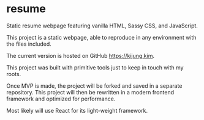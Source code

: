 # resume
Static resume webpage featuring vanilla HTML, Sassy CSS, and JavaScript.

This project is a static webpage, able to reproduce in any environment with the files included.

The current version is hosted on GitHub https://kijung.kim.

This project was built with primitive tools just to keep in touch with my roots.

Once MVP is made, the project will be forked and saved in a separate repository.
This project will then be rewritten in a modern frontend framework and optimized for performance.

Most likely will use React for its light-weight framework.
